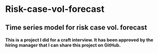 # Risk-case-vol-forecast
## Time series model for risk case vol. forecast

#### This is a project I did for a craft interview. It has been approved by the hiring manager that I can share this project on GitHub.
